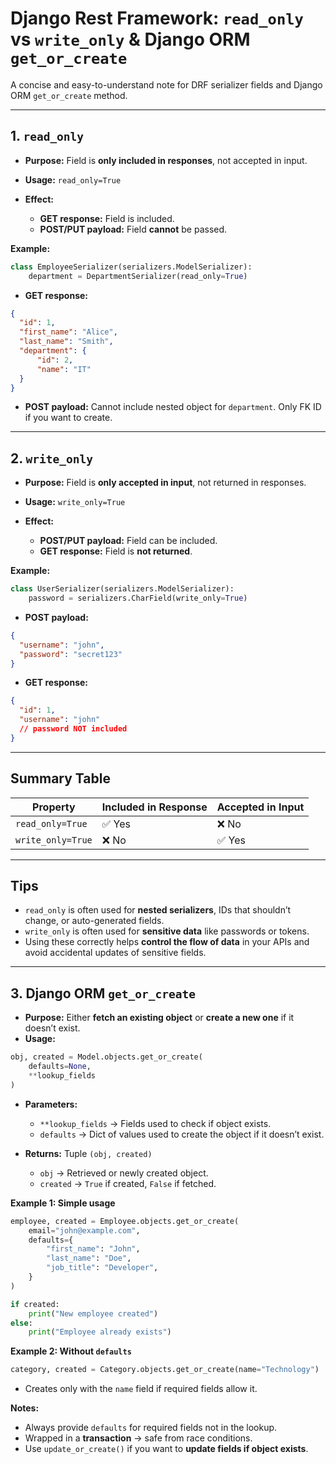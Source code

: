 # Django Rest Framework: `read_only` vs `write_only` & Django ORM `get_or_create`

A concise and easy-to-understand note for DRF serializer fields and Django ORM `get_or_create` method.

---

## 1. `read_only`

* **Purpose:** Field is **only included in responses**, not accepted in input.
* **Usage:** `read_only=True`
* **Effect:**

  * **GET response:** Field is included.
  * **POST/PUT payload:** Field **cannot** be passed.

**Example:**

```python
class EmployeeSerializer(serializers.ModelSerializer):
    department = DepartmentSerializer(read_only=True)
```

* **GET response:**

```json
{
  "id": 1,
  "first_name": "Alice",
  "last_name": "Smith",
  "department": {
      "id": 2,
      "name": "IT"
  }
}
```

* **POST payload:** Cannot include nested object for `department`. Only FK ID if you want to create.

---

## 2. `write_only`

* **Purpose:** Field is **only accepted in input**, not returned in responses.
* **Usage:** `write_only=True`
* **Effect:**

  * **POST/PUT payload:** Field can be included.
  * **GET response:** Field is **not returned**.

**Example:**

```python
class UserSerializer(serializers.ModelSerializer):
    password = serializers.CharField(write_only=True)
```

* **POST payload:**

```json
{
  "username": "john",
  "password": "secret123"
}
```

* **GET response:**

```json
{
  "id": 1,
  "username": "john"
  // password NOT included
}
```

---

## Summary Table

| Property          | Included in Response | Accepted in Input |
| ----------------- | -------------------- | ----------------- |
| `read_only=True`  | ✅ Yes                | ❌ No              |
| `write_only=True` | ❌ No                 | ✅ Yes             |

---

## Tips

* `read_only` is often used for **nested serializers**, IDs that shouldn’t change, or auto-generated fields.
* `write_only` is often used for **sensitive data** like passwords or tokens.
* Using these correctly helps **control the flow of data** in your APIs and avoid accidental updates of sensitive fields.

---

## 3. Django ORM `get_or_create`

* **Purpose:** Either **fetch an existing object** or **create a new one** if it doesn’t exist.
* **Usage:**

```python
obj, created = Model.objects.get_or_create(
    defaults=None,
    **lookup_fields
)
```

* **Parameters:**

  * `**lookup_fields` → Fields used to check if object exists.
  * `defaults` → Dict of values used to create the object if it doesn’t exist.
* **Returns:** Tuple `(obj, created)`

  * `obj` → Retrieved or newly created object.
  * `created` → `True` if created, `False` if fetched.

**Example 1: Simple usage**

```python
employee, created = Employee.objects.get_or_create(
    email="john@example.com",
    defaults={
        "first_name": "John",
        "last_name": "Doe",
        "job_title": "Developer",
    }
)

if created:
    print("New employee created")
else:
    print("Employee already exists")
```

**Example 2: Without `defaults`**

```python
category, created = Category.objects.get_or_create(name="Technology")
```

* Creates only with the `name` field if required fields allow it.

**Notes:**

* Always provide `defaults` for required fields not in the lookup.
* Wrapped in a **transaction** → safe from race conditions.
* Use `update_or_create()` if you want to **update fields if object exists**.
